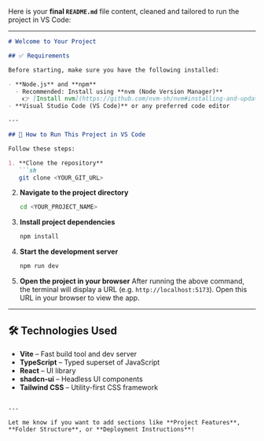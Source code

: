 Here is your **final `README.md`** file content, cleaned and tailored to run the project in VS Code:

---

````markdown
# Welcome to Your Project

## ✅ Requirements

Before starting, make sure you have the following installed:

- **Node.js** and **npm**
  - Recommended: Install using **nvm (Node Version Manager)**  
    👉 [Install nvm](https://github.com/nvm-sh/nvm#installing-and-updating)
- **Visual Studio Code (VS Code)** or any preferred code editor

---

## 🚀 How to Run This Project in VS Code

Follow these steps:

1. **Clone the repository**
   ```sh
   git clone <YOUR_GIT_URL>
````

2. **Navigate to the project directory**

   ```sh
   cd <YOUR_PROJECT_NAME>
   ```

3. **Install project dependencies**

   ```sh
   npm install
   ```

4. **Start the development server**

   ```sh
   npm run dev
   ```

5. **Open the project in your browser**
   After running the above command, the terminal will display a URL (e.g. `http://localhost:5173`).
   Open this URL in your browser to view the app.

---

## 🛠 Technologies Used

* **Vite** – Fast build tool and dev server
* **TypeScript** – Typed superset of JavaScript
* **React** – UI library
* **shadcn-ui** – Headless UI components
* **Tailwind CSS** – Utility-first CSS framework

```

---

Let me know if you want to add sections like **Project Features**, **Folder Structure**, or **Deployment Instructions**!
```
